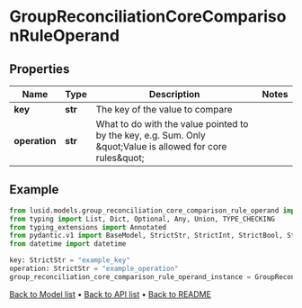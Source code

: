 # GroupReconciliationCoreComparisonRuleOperand

## Properties
Name | Type | Description | Notes
------------ | ------------- | ------------- | -------------
**key** | **str** | The key of the value to compare | 
**operation** | **str** | What to do with the value pointed to by the key, e.g. Sum. Only \&quot;Value is allowed for core rules\&quot; | 
## Example

```python
from lusid.models.group_reconciliation_core_comparison_rule_operand import GroupReconciliationCoreComparisonRuleOperand
from typing import List, Dict, Optional, Any, Union, TYPE_CHECKING
from typing_extensions import Annotated
from pydantic.v1 import BaseModel, StrictStr, StrictInt, StrictBool, StrictFloat, StrictBytes, Field, validator, ValidationError, conlist, constr
from datetime import datetime

key: StrictStr = "example_key"
operation: StrictStr = "example_operation"
group_reconciliation_core_comparison_rule_operand_instance = GroupReconciliationCoreComparisonRuleOperand(key=key, operation=operation)

```

[Back to Model list](../README.md#documentation-for-models) &#8226; [Back to API list](../README.md#documentation-for-api-endpoints) &#8226; [Back to README](../README.md)

